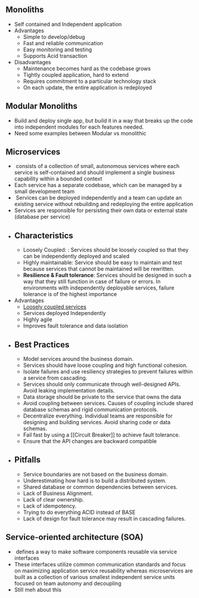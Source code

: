 ## Monoliths 
* Self contained and Independent application 
* Advantages 
	* Simple to develop/debug
	* Fast and reliable communication
	* Easy monitoring and testing
	* Supports Acid transaction 
* Disadvantages
	* Maintenance becomes hard as the codebase grows
	- Tightly coupled application, hard to extend
	- Requires commitment to a particular technology stack
	- On each update, the entire application is redeployed
	
## Modular Monoliths
* Build and deploy single app, but build it in a way that breaks up the code into independent modules for each features needed.
* Need some examples between Modular vs monolithic 

## Microservices
 *  consists of a collection of small, autonomous services where each service is self-contained and should implement a single business capability within a bounded context
 * Each service has a separate codebase, which can be managed by a small development team
 *  Services can be deployed independently and a team can update an existing service without rebuilding and redeploying the entire application
 * Services are responsible for persisting their own data or external state (database per service)
 * ## Characteristics 
	 * Loosely Coupled: : Services should be loosely coupled so that they can be independently deployed and scaled
	 * Highly maintainable: Service should be easy to maintain and test because services that cannot be maintained will be rewritten.
	 * **Resilience & Fault tolerance**: Services should be designed in such a way that they still function in case of failure or errors. In environments with independently deployable services, failure tolerance is of the highest importance
* Advantages 
	* [Loosely coupled services](https://stackoverflow.com/questions/2832017/what-is-the-difference-between-loose-coupling-and-tight-coupling-in-the-object-o)
	* Services deployed Independently 
	* Highly agile 
	* Improves fault tolerance and data isolation 
* ## Best Practices 
	* Model services around the business domain.
	- Services should have loose coupling and high functional cohesion.
	- Isolate failures and use resiliency strategies to prevent failures within a service from cascading.
	- Services should only communicate through well-designed APIs. Avoid leaking implementation details.
	- Data storage should be private to the service that owns the data
	- Avoid coupling between services. Causes of coupling include shared database schemas and rigid communication protocols.
	- Decentralize everything. Individual teams are responsible for designing and building services. Avoid sharing code or data schemas.
	- Fail fast by using a [[Circuit Breaker]] to achieve fault tolerance.
	- Ensure that the API changes are backward compatible
* ## Pitfalls 
	* Service boundaries are not based on the business domain.
	- Underestimating how hard is to build a distributed system.
	- Shared database or common dependencies between services.
	- Lack of Business Alignment.
	- Lack of clear ownership.
	- Lack of idempotency.
	- Trying to do everything ACID instead of BASE
	- Lack of design for fault tolerance may result in cascading failures.

## Service-oriented architecture (SOA)
*  defines a way to make software components reusable via service interfaces
* These interfaces utilize common communication standards and focus on maximizing application service reusability whereas microservices are built as a collection of various smallest independent service units focused on team autonomy and decoupling
* Still meh about this




